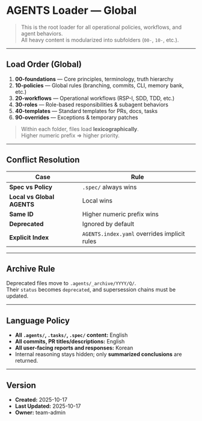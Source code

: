 # AGENTS Loader — Global

> This is the root loader for all operational policies, workflows, and agent behaviors.  
> All heavy content is modularized into subfolders (`00-`, `10-`, etc.).

---

## Load Order (Global)

1. **00-foundations** — Core principles, terminology, truth hierarchy
2. **10-policies** — Global rules (branching, commits, CLI, memory bank, etc.)
3. **20-workflows** — Operational workflows (RSP-I, SDD, TDD, etc.)
4. **30-roles** — Role-based responsibilities & subagent behaviors
5. **40-templates** — Standard templates for PRs, docs, tasks
6. **90-overrides** — Exceptions & temporary patches

> Within each folder, files load **lexicographically**.  
> Higher numeric prefix ⇒ higher priority.

---

## Conflict Resolution

| Case                       | Rule                                         |
| -------------------------- | -------------------------------------------- |
| **Spec vs Policy**         | `.spec/` always wins                         |
| **Local vs Global AGENTS** | Local wins                                   |
| **Same ID**                | Higher numeric prefix wins                   |
| **Deprecated**             | Ignored by default                           |
| **Explicit Index**         | `AGENTS.index.yaml` overrides implicit rules |

---

## Archive Rule

Deprecated files move to `.agents/_archive/YYYY/Q/`.  
Their `status` becomes `deprecated`, and supersession chains must be updated.

---

## Language Policy

- **All `.agents/`, `.tasks/`, `.spec/` content:** English
- **All commits, PR titles/descriptions:** English
- **All user-facing reports and responses:** Korean
- Internal reasoning stays hidden; only **summarized conclusions** are returned.

---

## Version

- **Created:** 2025-10-17
- **Last Updated:** 2025-10-17
- **Owner:** team-admin
